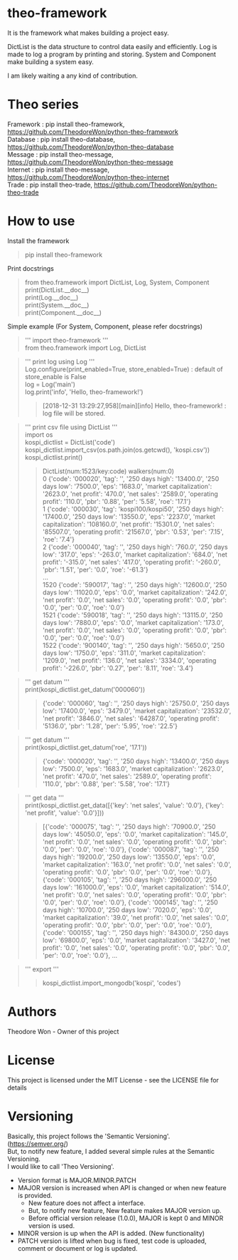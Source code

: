 # theo-framework

It is the framework what makes building a project easy.

DictList is the data structure to control data easily and efficiently.
Log is made to log a program by printing and storing.
System and Component make building a system easy.

I am likely waiting a any kind of contribution.


# Theo series

Framework : pip install theo-framework, https://github.com/TheodoreWon/python-theo-framework  
Database : pip install theo-database, https://github.com/TheodoreWon/python-theo-database  
Message : pip install theo-message, https://github.com/TheodoreWon/python-theo-message  
Internet : pip install theo-message, https://github.com/TheodoreWon/python-theo-internet  
Trade : pip install theo-trade, https://github.com/TheodoreWon/python-theo-trade


# How to use

Install the framework  
> pip install theo-framework

Print docstrings  
> from theo.framework import DictList, Log, System, Component  
> print(DictList.&#95;&#95;doc&#95;&#95;)  
> print(Log.&#95;&#95;doc&#95;&#95;)  
> print(System.&#95;&#95;doc&#95;&#95;)  
> print(Component.&#95;&#95;doc&#95;&#95;)  

Simple example (For System, Component, please refer docstrings)  
> ''' import theo-framework '''  
> from theo.framework import Log, DictList  

> ''' print log using Log '''  
> Log.configure(print_enabled=True, store_enabled=True) : default of store_enable is False  
> log = Log('main')  
> log.print('info', 'Hello, theo-framework!')  
>> [2018-12-31 13:29:27,958][main][info] Hello, theo-framework! : log file will be stored.  

> ''' print csv file using DictList '''  
> import os  
> kospi_dictlist = DictList('code')  
> kospi_dictlist.import_csv(os.path.join(os.getcwd(), 'kospi.csv'))  
> kospi_dictlist.print()  
>> DictList(num:1523/key:code) walkers(num:0)  
>> 0 {'code': '000020', 'tag': '', '250 days high': '13400.0', '250 days low': '7500.0', 'eps': '1683.0', 'market capitalization': '2623.0', 'net profit': '470.0', 'net sales': '2589.0', 'operating profit': '110.0', 'pbr': '0.88', 'per': '5.58', 'roe': '17.1'}  
>> 1 {'code': '000030', 'tag': 'kospi100/kospi50', '250 days high': '17400.0', '250 days low': '13550.0', 'eps': '2237.0', 'market capitalization': '108160.0', 'net profit': '15301.0', 'net sales': '85507.0', 'operating profit': '21567.0', 'pbr': '0.53', 'per': '7.15', 'roe': '7.4'}  
>> 2 {'code': '000040', 'tag': '', '250 days high': '760.0', '250 days low': '317.0', 'eps': '-263.0', 'market capitalization': '684.0', 'net profit': '-315.0', 'net sales': '417.0', 'operating profit': '-260.0', 'pbr': '1.51', 'per': '0.0', 'roe': '-61.3'}  
>> ...  
>> 1520 {'code': '590017', 'tag': '', '250 days high': '12600.0', '250 days low': '11020.0', 'eps': '0.0', 'market capitalization': '242.0', 'net profit': '0.0', 'net sales': '0.0', 'operating profit': '0.0', 'pbr': '0.0', 'per': '0.0', 'roe': '0.0'}  
>> 1521 {'code': '590018', 'tag': '', '250 days high': '13115.0', '250 days low': '7880.0', 'eps': '0.0', 'market capitalization': '173.0', 'net profit': '0.0', 'net sales': '0.0', 'operating profit': '0.0', 'pbr': '0.0', 'per': '0.0', 'roe': '0.0'}  
>> 1522 {'code': '900140', 'tag': '', '250 days high': '5650.0', '250 days low': '1750.0', 'eps': '311.0', 'market capitalization': '1209.0', 'net profit': '136.0', 'net sales': '3334.0', 'operating profit': '-226.0', 'pbr': '0.27', 'per': '8.11', 'roe': '3.4'}  

> ''' get datum '''  
> print(kospi_dictlist.get_datum('000060'))  
>> {'code': '000060', 'tag': '', '250 days high': '25750.0', '250 days low': '17400.0', 'eps': '3479.0', 'market capitalization': '23532.0', 'net profit': '3846.0', 'net sales': '64287.0', 'operating profit': '5136.0', 'pbr': '1.28', 'per': '5.95', 'roe': '22.5'}  

> ''' get datum '''  
> print(kospi_dictlist.get_datum('roe', '17.1'))  
>> {'code': '000020', 'tag': '', '250 days high': '13400.0', '250 days low': '7500.0', 'eps': '1683.0', 'market capitalization': '2623.0', 'net profit': '470.0', 'net sales': '2589.0', 'operating profit': '110.0', 'pbr': '0.88', 'per': '5.58', 'roe': '17.1'}  

> ''' get data '''  
> print(kospi_dictlist.get_data([{'key': 'net sales', 'value': '0.0'}, {'key': 'net profit', 'value': '0.0'}]))  
>> [{'code': '000075', 'tag': '', '250 days high': '70900.0', '250 days low': '45050.0', 'eps': '0.0', 'market capitalization': '145.0', 'net profit': '0.0', 'net sales': '0.0', 'operating profit': '0.0', 'pbr': '0.0', 'per': '0.0', 'roe': '0.0'}, {'code': '000087', 'tag': '', '250 days high': '19200.0', '250 days low': '13550.0', 'eps': '0.0', 'market capitalization': '163.0', 'net profit': '0.0', 'net sales': '0.0', 'operating profit': '0.0', 'pbr': '0.0', 'per': '0.0', 'roe': '0.0'}, {'code': '000105', 'tag': '', '250 days high': '296000.0', '250 days low': '161000.0', 'eps': '0.0', 'market capitalization': '514.0', 'net profit': '0.0', 'net sales': '0.0', 'operating profit': '0.0', 'pbr': '0.0', 'per': '0.0', 'roe': '0.0'}, {'code': '000145', 'tag': '', '250 days high': '10700.0', '250 days low': '7020.0', 'eps': '0.0', 'market capitalization': '39.0', 'net profit': '0.0', 'net sales': '0.0', 'operating profit': '0.0', 'pbr': '0.0', 'per': '0.0', 'roe': '0.0'}, {'code': '000155', 'tag': '', '250 days high': '84300.0', '250 days low': '69800.0', 'eps': '0.0', 'market capitalization': '3427.0', 'net profit': '0.0', 'net sales': '0.0', 'operating profit': '0.0', 'pbr': '0.0', 'per': '0.0', 'roe': '0.0'}, ...  

> ''' export '''  
>> kospi_dictlist.import_mongodb('kospi', 'codes')  


# Authors

Theodore Won - Owner of this project


# License

This project is licensed under the MIT License - see the LICENSE file for details


# Versioning

Basically, this project follows the 'Semantic Versioning'. (https://semver.org/)  
But, to notify new feature, I added several simple rules at the Semantic Versioning.  
I would like to call 'Theo Versioning'.

- Version format is MAJOR.MINOR.PATCH  
- MAJOR version is increased when API is changed or when new feature is provided.  
  - New feature does not affect a interface.  
  - But, to notify new feature, New feature makes MAJOR version up.  
  - Before official version release (1.0.0), MAJOR is kept 0 and MINOR version is used.  
- MINOR version is up when the API is added. (New functionality)  
- PATCH version is lifted when bug is fixed, test code is uploaded, comment or document or log is updated.  
